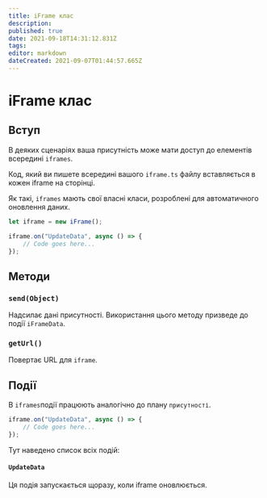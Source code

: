 ```yaml
---
title: iFrame клас
description:
published: true
date: 2021-09-18T14:31:12.831Z
tags:
editor: markdown
dateCreated: 2021-09-07T01:44:57.665Z
---
```


# iFrame клас

## Вступ

В деяких сценаріях ваша присутність може мати доступ до елементів всередині `iframes`.

Код, який ви пишете всередині вашого `iframe.ts` файлу вставляється в кожен iframe на сторінці.

Як такі, `iframes` мають свої власні класи, розроблені для автоматичного оновлення даних.

```ts
let iframe = new iFrame();

iframe.on("UpdateData", async () => {
    // Code goes here...
});
```

## Методи

### `send(Object)`
Надсилає дані присутності. Використання цього методу призведе до події `iFrameData`.

### `getUrl()`
Повертає URL для `iframe`.

## Події
В `iframes`події працюють аналогічно до плану `присутності`.

```ts
iframe.on("UpdateData", async () => {
    // Code goes here...
});
```

Тут наведено список всіх подій:

#### `UpdateData`

Ця подія запускається щоразу, коли iframe оновлюється.
